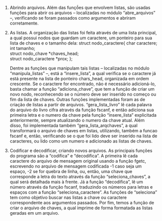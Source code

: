 1. Abrindo arquivos.
        Além das funçṍes que envolvem listas, são usadas funções para 
abrir os arquivos – localizadas no módulo “abre_arquivos” –, 
verificando se foram passados como argumentos e abriram corretamente. 

2. As listas.
        A organização das listas foi feita através de uma lista principal, a 
qual possui nodos que guardam um caractere, um ponteiro para sua lista de 
chaves e o tamanho dela:
            struct nodo_caractere{
	            char caractere;	
	            int tamanho; 	
	            struct nodo_chave *chaves_head;		
                struct nodo_caractere *prox;
            };

    Dentre as funções que manipulam tais listas – localizadas no módulo 
“manipula_listas” –, está a “insere_lista”, a qual verifica se o 
caractere já está presente na lista de ponteiro chars_head, organizada em 
ordem crescente. Se o caractere for encontrado, não é necessário 
adicioná-lo, basta chamar a função “adiciona_chave”, que tem a função 
de criar um novo nodo, reconhecendo se o número deve ser inserido no começo 
ou fim da lista de chaves. 
    Outras funções implementadas foram as de criação de listas a partir de 
arquivos.  “gera_lista_livro”  lê cada palavra do arquivo do livro cifra 
através da função fscanf, e então adiciona sua primeira letra e o numero da 
chave pela função “insere_lista” explicitada anteriormente, sempre 
atualizando o numero da chave atual. Além disso, foi implementada também 
“gera_lista_arqchaves”, a qual transformará o arquivo de chaves em listas, 
utilizando, também a funcao fscanf e, então, verificando se o que foi lido 
deve ser inserido na lista de caracteres, ou lido como um numero e adicionado 
as listas de chaves. 

3. Codificar e decodificar, criando novos arquivos.
    As principais funções do programa são a “codifica” e 
“decodifica”. A primeira lê cada caractere do arquivo de mensagem original 
usando a função fgetc, escrevendo no arquivo de mensagem codificada -1 caso 
seja um espaço, -2 se for quebra de linha, ou, então, uma chave que 
corresponde a letra do texto através da função “seleciona_chaves”, a 
qual será detalhada mais à frente. Já a função “decodifica”, lê um 
número através da função fscanf, traduzindo os números para letras e 
espaços com a função “seleciona_caractere”. As funções de 
“seleciona” tem como objetivo buscar nas listas a chave ou caractere 
correspondente aos argumentos passados. 
    Por fim, temos a função de criar o arquivo de chaves, a qual imprime de 
forma formatada as listas geradas em um arquivo. 
